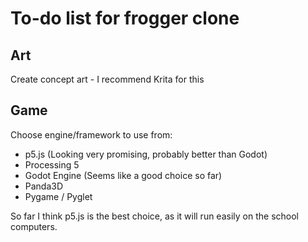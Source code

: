 To-do list for frogger clone
============================

## Art
Create concept art - I recommend Krita for this

## Game
Choose engine/framework to use from:
 -  p5.js (Looking very promising, probably better than Godot)
 -  Processing 5
 -  Godot Engine (Seems like a good choice so far)
 -  Panda3D
 -  Pygame / Pyglet

So far I think p5.js is the best choice, as it will run easily on the school computers.